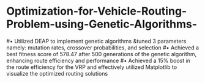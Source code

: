 # Optimization-for-Vehicle-Routing-Problem-using-Genetic-Algorithms-

 #• Utilized DEAP to implement genetic algorithms &tuned 3 parameters namely: mutation rates, crossover probabilities, and selection
 #• Achieved a best fitness score of 578.47 after 500 generations of the genetic algorithm, enhancing route efficiency and performance
 #• Achieved a 15% boost in the route efficiency for the VRP and effectively utilized Matplotlib to visualize the optimized routing solutions
